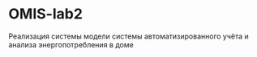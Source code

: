 # OMIS-lab2
Реализация системы модели системы автоматизированного учёта и анализа энергопотребления в доме
